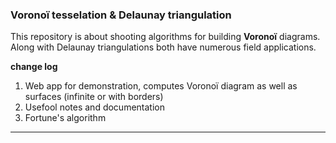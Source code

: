 
### Voronoï tesselation & Delaunay triangulation

This repository is about shooting algorithms for building **Voronoï** diagrams. <br> Along with Delaunay triangulations both have numerous field applications.

**change log**
1. Web app for demonstration, computes Voronoï diagram as well as surfaces (infinite or with borders)
2. Usefool notes and documentation
3. Fortune's algorithm

<!-- Links

https://www.bitbanging.space/

https://en.wikipedia.org/wiki/Concyclic_points
https://library.fridoverweij.com/docs/intersection_line_circle/#bnot0 

https://fr.wikipedia.org/wiki/R%C3%A8gle_de_Cramer
https://en.wikipedia.org/wiki/Cramer%27s_rule
https://fr.wikihow.com/trouver-l%27%C3%A9quation-de-la-m%C3%A9diatrice-d%27un-segment
https://www.mathforu.com/hors-programme/resoudre-un-systeme-avec-les-formules-de-cramer/ -->

<hr>